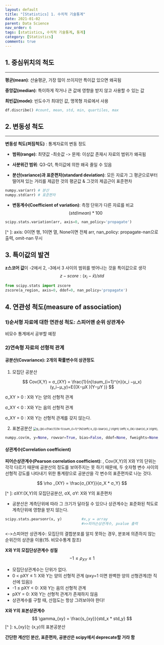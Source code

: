 ```yaml
---
layout: default
title: "[Statistics] 1. 수치적 기술통계"
date: 2021-01-02
parent: Data Science
nav_order: 6
tags: [statistics, 수치적 기술통계, 통계]
category: [Statistics]
comments: true
---
```




## 1. 중심위치의 척도

---

**평균(mean)**: 산술평균, 가장 많이 쓰이지만 특이값 있으면 왜곡됨

**중앙값(median)**: 특이하게 작거나 큰 값에 영향을 받지 않고 사용할 수 있는 값

**최빈값(mode)**: 빈도수가 최대인 값, 명목형 자료에서 사용

```python
df.discribe() #count, mean, std, min, quartiles, max
```



## 2. 변동성 척도

---

**변동성 척도(퍼짐척도)** : 통계자료의 변동 정도

* **범위(range)**: 최댓값 -최솟값 -> 문제: 이상값 존재시 자료의 범위가 왜곡됨

  

* **사분위간 범위**:  Q3-Q1, 특이값에 의한 왜곡 줄일 수 있음

  

* **분산(variance)과 표준편차(standard deviation)**: 모든 자료가 그 평균으로부터 떨어져 있는 거리를 제곱한 것의 평균값 & 그것의 제곱근이 표준편차

```python
numpy.var(arr) # 분산
numpy.std(arr) # 표준편차
```


* **변동계수(Coefficient of variation)**:  측정 단위가 다른 자료를 비교
$$
(std/mean) * 100 %
$$

```python
scipy.stats.variation(arr, axis=0, nan_policy='propagate')
```

[^ ]: axis: 0이면 행, 1이면 열, None이면 전체 arr, nan_policy: propagate-nan으로 출력, omit-nan 무시



## 3. 특이값의 발견

**z스코어 값**이 -2에서 2, -3에서 3 사이의 범위를 벗어나는 것을 특이값으로 생각
$$
z-score: (x_i - \bar{x}) / std
$$

```python
from scipy.stats import zscore
zscore(a_region, axis=0, ddof=0, nan_policy='propagate')
```



## 4. 연관성 척도(measure of association)



### 1)순서형 자료에 대한 연관성 척도: 스피어맨 순위 상관계수

비모수 통계에서 공부할 예정



### 2)연속형 자료의 선형적 관계

#### 공분산(Covariance): 2개의 확률변수의 상관정도

1. 모집단 공분산


$$
Cov(X,Y) = σ_{XY} = \frac{1}{n}\sum_{i=1}^{n}(x_i −μ_x)(y_i−μ_y)=E{(X−μX )(Y−μY )}
$$


σ_XY > 0 : X와 Y는 양의 선형적 관계

σ_XY < 0 : X와 Y는 음의 선형적 관계

σ_XY = 0 : X와 Y는 선형적 관계를 갖지 않는다.





2. 표본공분산
   <img src="https://wikimedia.org/api/rest_v1/media/math/render/svg/4d158b1ec5a3c6d1de84b9d59f604d8170a51407" alt=" q_{jk}=\frac{1}{N-1}\sum_{i=1}^{N}\left(  x_{ij}-\bar{x}_j \right)  \left( x_{ik}-\bar{x}_k \right), " style="zoom:67%;" />

```python
numpy.cov(m, y=None, rowvar=True, bias=False, ddof=None, fweights=None, aweights=None)
```



#### 상관계수(Correlation coefficient)

**피어슨상관계수(Pearson correlation coefficient)**: , Cov(X,Y)의 X와 Y의 단위는 각각 다르기 때문에 공분산의 정도를 보여주지는 못 하기 때문에, 두 숫자형 변수 사이의 선형적 강도를 나타내기 위한 통계량으로 공분산을 각 변수의 표준편차로 나눈 것다. 


$$
\rho _{XY} = \frac{σ_{XY}}{σ_X * σ_Y}
$$

[^ ]:  σXY:(X,Y)의 모집단공분산, σX, σY: X와 Y의 표준편차

- 공분산은 계측단위에 따라 그 크기가 달라질 수 있으나 상관계수는 표준화된 척도로 계측단위에 영향을 받지 않는다.

```python
scipy.stats.pearsonr(x, y)         #x,y = array 
                                   #>>피어슨상관계수, pvalue 출력
```

<->스피어만 상관계수: 모집단의 결합분포를 알지 못하는 경우, 분포에 의존하지 않는 순위간의 상관을 이용(15. 비모수통계 참조)





**X와 Y의 모집단상관계수 성질**
$$
-1 ≤ \rho _{XY} ≤ 1
$$

- 모집단상관계수는 단위가 없다.
- 0 < pXY ≤ 1: X와 Y는 양의 선형적 관계 (pxy=1 이면 완벽한 양의 선형관계(한 직선에 있음))
- -1 ≤ pXY < 0: X와 Y는 음의 선형적 관계
- pXY = 0:  X와 Y는 선형적 관계가 존재하지 않음
- 상관계수를 구할 때, 산점도는 항상 그려보아야 한다!





**X와 Y의 표본상관계수**
$$
\gamma_{xy} = \frac{s_{xy}}{std_x * std_y}
$$
[^ ]: s_{xy}는 (x,y)의 표본공분산 





**간단한 계산인 분산, 표준편차, 공분산은 scipy에서 deprecate할 거라 함**